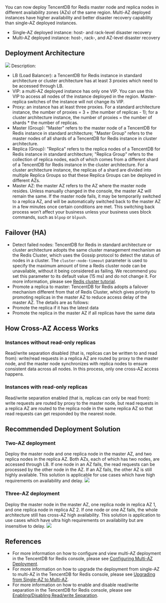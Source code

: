 You can now deploy TencentDB for Redis master node and replica nodes in different availability zones (AZs) of the same region. Multi-AZ deployed instances have higher availability and better disaster recovery capability than single-AZ deployed instances.
- Single-AZ deployed instance: host- and rack-level disaster recovery
- Multi-AZ deployed instance: host-, rack-, and AZ-level disaster recovery

## Deployment Architecture
![](https://main.qcloudimg.com/raw/855cfa6d9f004b589c708eeb12de1518.png)
Description:
- LB (Load Balancer): a TencentDB for Redis instance in standard architecture or cluster architecture has at least 3 proxies which need to be accessed through LB.
- VIP: a multi-AZ deployed instance has only one VIP. You can use this VIP to access all nodes of the instance deployed in the region. Master-replica switches of the instance will not change its VIP.
- Proxy: an instance has at least three proxies. For a standard architecture instance, the number of proxies = 3 + (the number of replicas - 1); for a cluster architecture instance, the number of proxies = the number of shards * the number of replicas.
- Master (Group): "Master" refers to the master node of a TencentDB for Redis instance in standard architecture; "Master Group" refers to the master nodes of all shards of a TencentDB for Redis instance in cluster architecture.
- Replica (Group): "Replica" refers to the replica nodes of a TencentDB for Redis instance in standard architecture; "Replica Group" refers to the collection of replica nodes, each of which comes from a different shard of a TencentDB for Redis instance in the cluster architecture. For a cluster architecture instance, the replicas of a shard are divided into multiple Replica Groups so that these Replica Groups can be deployed in different AZs.
- Master AZ: the master AZ refers to the AZ where the master node resides. Unless manually changed in the console, the master AZ will remain the same. If the master node fails, it may be temporarily switched to a replica AZ, and will be automatically switched back to the master AZ in a few minutes once certain conditions are met. This switching back process won’t affect your business unless your business uses block commands, such as `blpop` or `blpush`.

## Failover (HA)
- Detect failed nodes: TencentDB for Redis in standard architecture or cluster architecture adopts the same cluster management mechanism as the Redis Cluster, which uses the Gossip protocol to detect the status of nodes in a cluster. The `cluster-node-timeout` parameter is used to specify the maximum amount of time a Redis cluster node can be unavailable, without it being considered as failing. We recommend you set this parameter to its default value (15 ms) and do not change it. For more information, please see [Redis cluster tutorial](https://redis.io/topics/cluster-tutorial).
- Promote a replica to master: TencentDB for Redis adopts a failover mechanism different from that of Redis Cluster, which gives priority to promoting replicas in the master AZ to reduce access delay of the master AZ. The details are as follows:
 - Promote the replica if it has the latest data
 - Promote the replica in the master AZ if all replicas have the same data

## How Cross-AZ Access Works
### Instances without read-only replicas
Read/write separation disabled (that is, replicas can be written to and read from): write/read requests in a replica AZ are routed by proxy to the master node, and the master node synchronizes with replica nodes to ensure consistent data across all nodes. In this process, only one cross-AZ access happens.

### Instances with read-only replicas
Read/write separation enabled (that is, replicas can only be read from): write requests are routed by proxy to the master node, but read requests in a replica AZ are routed to the replica node in the same replica AZ so that read requests can get responded by the nearest node.

## Recommended Deployment Solution
### Two-AZ deployment
Deploy the master node and one replica node in the master AZ, and two replica nodes in the replica AZ. Both AZs, each of which has two nodes, are accessed through LB. If one node in an AZ fails, the read requests can be processed by the other node in the AZ. If an AZ fails, the other AZ is still highly available. This solution is applicable for use cases which have high requirements on availability and delay.
![](https://main.qcloudimg.com/raw/5a3cc43871565e6371d1d990e9845324.png)

### Three-AZ deployment
Deploy the master node in the master AZ, one replica node in replica AZ 1, and one replica node in replica AZ 2. If one node or one AZ fails, the whole architecture still has cross-AZ high availability. This solution is application to use cases which have ultra high requirements on availability but are insensitive to delay.
![](https://main.qcloudimg.com/raw/d2c4ad9ce6354559eaee7e191be59b7e.png)

## References
- For more information on how to configure and view multi-AZ deployment in the TencentDB for Redis console, please see [Configuring Multi-AZ Deployment](https://intl.cloud.tencent.com/document/product/239/39799).
- For more information on how to upgrade the deployment from single-AZ to multi-AZ in the TencentDB for Redis console, please see [Upgrading from Single-AZ to Multi-AZ](https://intl.cloud.tencent.com/document/product/239/39982).
- For more information on how to enable and disable read/write separation in the TencentDB for Redis console, please see [Enabling/Disabling Read/write Separation](https://intl.cloud.tencent.com/document/product/239/31935).

